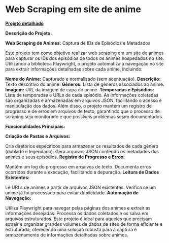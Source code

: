 # Web Scraping em site de anime

<a href="https://jrstevani.github.io/Web-Scraping-em-site-de-anime/index.html"><strong>Projeto detalhado</strong></a>

<strong>Descrição do Projeto:</strong>

<strong>Web Scraping de Animes:</strong> Captura de IDs de Episódios e Metadados

Este projeto tem como objetivo realizar web scraping em um site de animes para capturar os IDs dos episódios de todos os animes hospedados no site. Utilizando a biblioteca Playwright, o projeto automatiza a navegação no site para extrair informações detalhadas sobre cada anime, incluindo:

<strong>Nome do Anime:</strong> Capturado e normalizado (sem acentuação).
<strong>Descrição:</strong> Texto descritivo do anime.
<strong>Gêneros:</strong> Lista de gêneros associados ao anime.
<strong>Imagem:</strong> URL da imagem de capa do anime.
<strong>Temporadas e Episódios:</strong> Lista de temporadas e URLs de cada episódio.
As informações coletadas são organizadas e armazenadas em arquivos JSON, facilitando o acesso e manipulação dos dados. Além disso, o projeto mantém um registro de progresso e de erros em arquivos de texto, garantindo que o processo de scraping seja monitorado e que possíveis problemas sejam documentados.

<strong>Funcionalidades Principais:</strong>

<strong>Criação de Pastas e Arquivos:</strong>

Cria diretórios específicos para armazenar os resultados de cada gênero (dublado e legendado).
Gera arquivos JSON contendo os metadados dos animes e seus episódios.
<strong>Registro de Progresso e Erros:</strong>

Mantém um log do progresso em arquivos de texto.
Documenta erros ocorridos durante a execução, facilitando a depuração.
<strong>Leitura de Dados Existentes:</strong>

Lê URLs de animes a partir de arquivos JSON existentes.
Verifica se um anime já foi processado para evitar duplicidade.
<strong>Automação de Navegação:</strong>

Utiliza Playwright para navegar pelas páginas dos animes e extrair as informações desejadas.
Processa os dados coletados e os salva em arquivos estruturados.
Este projeto é ideal para aqueles que precisam extrair e organizar grandes volumes de dados de sites de forma eficiente e estruturada, oferecendo uma solução robusta para a captura e armazenamento de informações detalhadas sobre animes.